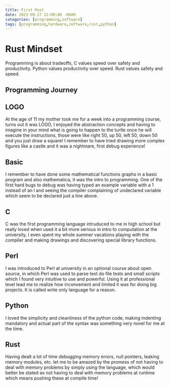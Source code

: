 ```yaml
---
title: First Post
date: 2023-09-27 12:00:00 -0600
categories: [programming,software]
tags: [programming,hardware,software,rust,python]
---
```


# Rust Mindset 

Programming is about tradeoffs, C values speed over safety and productivity. Python values productivity over speed. Rust values safety and speed.

## Programming Journey

## LOGO

At the age of 11 my mother took me for a week into a programming course, turns out it was LOGO, I enjoyed the abstraction concepts and having to imagine in your mind what is going to happen to the turtle once he will execute the instructions, those were like right 50, up 50, left 50, down 50 and you just draw a square!
I remember to have tried drawing more complex figures like a castle and it was a nightmare, first debug experience!


## Basic

I remember to have done some mathematical functions graphs in a basic program and also mathematica, it was the intro to programming. One of the first hard bugs to debug was having typed an example variable with a 1 instead of an l and seeing the compiler complaining of undeclared variable which seem to be declared just a line above.

## C

C was the first programming language intruduced to me in high school but really loved when used it a bit more serious in intro to computation at the university, I even spent my whole summer vacations playing with the compiler and making drawings and discovering special library functions.

## Perl

I was introduced to Perl at university in an optional course about open source, in which Perl was used to parse text do file tests and small scripts which I found very intuitive to use and powerful. Using it at professional level lead me to realize how inconvenient and limited it was for doing big projects. It is called write only language for a reason.

## Python
I loved the simplicity and cleanliness of the python code, making indenting mandatory and actual part of the syntax was something very novel for me at the time.

## Rust
Having dealt a lot of time debugging memory errors, null pointers, leaking memory modules, etc. let me to be amazed by the promess of not having to deal with memory problems by simply using the language, which would better be stated as not having to deal with memory problems at runtime which means pushing these at compile time!